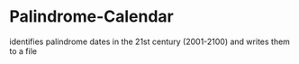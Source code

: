 # Palindrome-Calendar
 identifies palindrome dates in the 21st century (2001-2100) and writes them to a file
